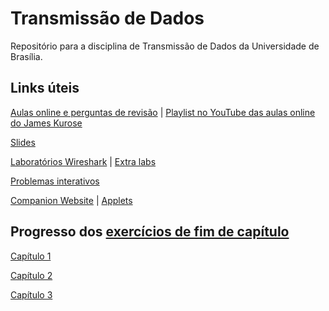 # Transmissão de Dados
Repositório para a disciplina de Transmissão de Dados da Universidade de Brasília.

## Links úteis

[Aulas online e perguntas de revisão](http://gaia.cs.umass.edu/kurose_ross/online_lectures.htm)
 | [Playlist no YouTube das aulas online do James Kurose](https://www.youtube.com/playlist?list=PLbQD6k8v-1JHW6AYCzhwmjycVPKfNZC7d)

[Slides](http://gaia.cs.umass.edu/kurose_ross/ppt.htm)

[Laboratórios Wireshark](http://gaia.cs.umass.edu/kurose_ross/wireshark.htm) | [Extra labs](https://media.pearsoncmg.com/ph/esm/ecs_kurose_compnetwork_8/cw/#misclabs)

[Problemas interativos](http://gaia.cs.umass.edu/kurose_ross/interactive/)

[Companion Website](https://media.pearsoncmg.com/ph/esm/ecs_kurose_compnetwork_8/cw/) | [Applets](https://wps.pearsoned.com/ecs_kurose_compnetw_6/216/55463/14198702.cw/index.html)

## Progresso dos [exercícios de fim de capítulo](https://github.com/yudi-azvd/td/issues?q=is%3Aissue+is%3Aopen+%22Cap%C3%ADtulo%22)
[Capítulo 1](https://github.com/yudi-azvd/td/issues/2)

[Capítulo 2](https://github.com/yudi-azvd/td/issues/3)

[Capítulo 3](https://github.com/yudi-azvd/td/issues/4)
